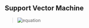 ## Support Vector Machine

> ![equation](http://latex.codecogs.com/gif.latex?y(label)=w^Tx+b (w:parameter))
